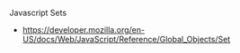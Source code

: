 Javascript Sets

- https://developer.mozilla.org/en-US/docs/Web/JavaScript/Reference/Global_Objects/Set
